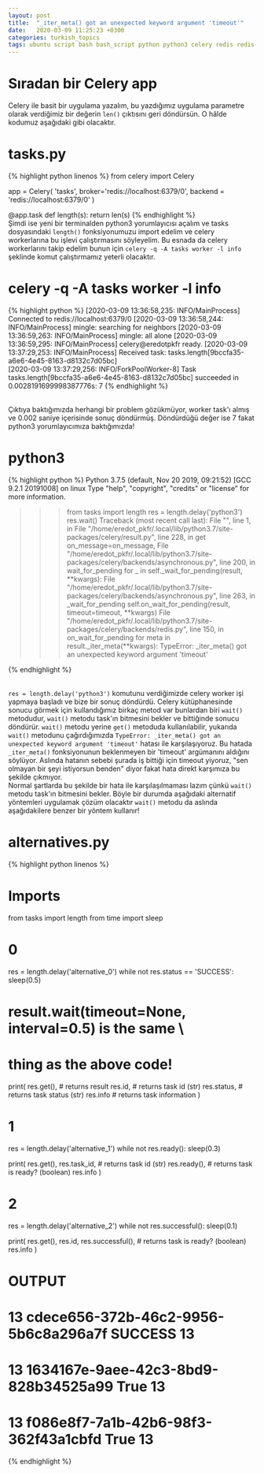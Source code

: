 ```yaml
---
layout: post
title:  "_iter_meta() got an unexpected keyword argument 'timeout'"
date:   2020-03-09 11:25:23 +0300
categories: turkish_topics
tags: ubuntu script bash bash_script python python3 celery redis redis-server flask
---
```


# Sıradan bir Celery app

Celery ile basit bir uygulama yazalım, bu yazdığımız uygulama parametre olarak verdiğimiz bir değerin `len()` çıktısını geri döndürsün. O hâlde kodumuz aşağıdaki gibi olacaktır.

# tasks.py
{% highlight python linenos %}
from celery import Celery

app = Celery(
		'tasks',
		broker='redis://localhost:6379/0',
		backend = 'redis://localhost:6379/0'
	)

@app.task
def length(s):
	return len(s)
{% endhighlight %}
<br/>Şimdi ise yeni bir terminalden python3 yorumlayıcısı açalım ve tasks dosyasındaki `length()` fonksiyonumuzu import edelim ve celery workerlarına bu işlevi çalıştırmasını söyleyelim. Bu esnada da celery workerlarını takip edelim bunun için `celery -q -A tasks worker -l info` şeklinde komut çalıştırmamız yeterli olacaktır.

# celery -q -A tasks worker -l info
{% highlight python %}
[2020-03-09 13:36:58,235: INFO/MainProcess] Connected to redis://localhost:6379/0
[2020-03-09 13:36:58,244: INFO/MainProcess] mingle: searching for neighbors
[2020-03-09 13:36:59,263: INFO/MainProcess] mingle: all alone
[2020-03-09 13:36:59,295: INFO/MainProcess] celery@eredotpkfr ready.
[2020-03-09 13:37:29,253: INFO/MainProcess] Received task: tasks.length[9bccfa35-a6e6-4e45-8163-d8132c7d05bc]  
[2020-03-09 13:37:29,256: INFO/ForkPoolWorker-8] Task tasks.length[9bccfa35-a6e6-4e45-8163-d8132c7d05bc] succeeded in 0.0028191699998387776s: 7
{% endhighlight %}

<br/>Çıktıya baktığımızda herhangi bir problem gözükmüyor, worker task'ı almış ve 0.002 saniye içerisinde sonuç döndürmüş. Döndürdüğü değer ise 7 fakat python3 yorumlayıcımıza baktığımızda!

# python3
{% highlight python %}
Python 3.7.5 (default, Nov 20 2019, 09:21:52) 
[GCC 9.2.1 20191008] on linux
Type "help", "copyright", "credits" or "license" for more information.
>>> from tasks import length
>>> res = length.delay('python3')
>>> res.wait()
Traceback (most recent call last):
  File "<stdin>", line 1, in <module>
  File "/home/eredot_pkfr/.local/lib/python3.7/site-packages/celery/result.py", line 228, in get
    on_message=on_message,
  File "/home/eredot_pkfr/.local/lib/python3.7/site-packages/celery/backends/asynchronous.py", line 200, in wait_for_pending
    for _ in self._wait_for_pending(result, **kwargs):
  File "/home/eredot_pkfr/.local/lib/python3.7/site-packages/celery/backends/asynchronous.py", line 263, in _wait_for_pending
    self.on_wait_for_pending(result, timeout=timeout, **kwargs)
  File "/home/eredot_pkfr/.local/lib/python3.7/site-packages/celery/backends/redis.py", line 150, in on_wait_for_pending
    for meta in result._iter_meta(**kwargs):
TypeError: _iter_meta() got an unexpected keyword argument 'timeout'
>>> 
{% endhighlight %}

<br/>`res = length.delay('python3')` komutunu verdiğimizde celery worker işi yapmaya başladı ve bize bir sonuç döndürdü. Celery kütüphanesinde sonucu görmek için kullandığımız birkaç metod var bunlardan biri `wait()` metodudur, `wait()` metodu task'ın bitmesini bekler ve bittiğinde sonucu döndürür. `wait()` metodu yerine `get()` metoduda kullanılabilir, yukarıda `wait()` metodunu çağırdığımızda `TypeError: _iter_meta() got an unexpected keyword argument 'timeout'` hatası ile karşılaşıyoruz. Bu hatada `_iter_meta()` fonksiyonunun beklenmeyen bir 'timeout' argümanını aldığını söylüyor. Aslında hatanın sebebi şurada iş bittiği için timeout yiyoruz, "sen olmayan bir şeyi istiyorsun benden" diyor fakat hata direkt karşımıza bu şekilde çıkmıyor.
<br/>Normal şartlarda bu şekilde bir hata ile karşılaşılmaması lazım çünkü `wait()` metodu task'ın bitmesini bekler. Böyle bir durumda aşağıdaki alternatif yöntemleri uygulamak çözüm olacaktır `wait()` metodu da aslında aşağıdakilere benzer bir yöntem kullanır!

# alternatives.py
{% highlight python linenos %}
# Imports
from tasks import length
from time import sleep

# 0
res = length.delay('alternative_0')
while not res.status == 'SUCCESS':
	sleep(0.5)
# result.wait(timeout=None, interval=0.5) is the same \
# thing as the above code!
print(
	res.get(), # returns result
	res.id, # returns task id (str)
	res.status, # returns task status (str)
	res.info # returns task information
)
# 1
res = length.delay('alternative_1')
while not res.ready():
	sleep(0.3)

print(
	res.get(),
	res.task_id, # returns task id (str)
	res.ready(), # returns task is ready? (boolean)
	res.info
)
# 2
res = length.delay('alternative_2')
while not res.successful():
	sleep(0.1)

print(
	res.get(),
	res.id,
	res.successful(), # returns task is ready? (boolean)
	res.info
)

# OUTPUT

# 13 cdece656-372b-46c2-9956-5b6c8a296a7f SUCCESS 13
# 13 1634167e-9aee-42c3-8bd9-828b34525a99 True 13
# 13 f086e8f7-7a1b-42b6-98f3-362f43a1cbfd True 13

{% endhighlight %}
